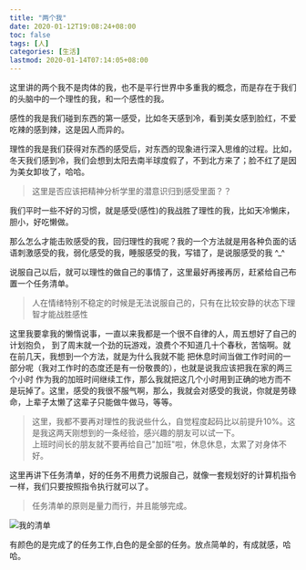 ```yaml
---
title: "两个我"
date: 2020-01-12T19:08:24+08:00
toc: false
tags: [人]
categories: [生活]
lastmod: 2020-01-14T07:14:05+08:00
---
```


这里讲的两个我不是肉体的我，也不是平行世界中多重我的概念，而是存在于我们的头脑中的一个理性的我，和一个感性的我。

<!--more-->
感性的我是我们碰到东西的第一感受，比如冬天感到冷，看到美女感到脸红，不爱吃辣的感到辣，这是因人而异的。

理性的我是我们获得对东西的感受后，对东西的现象进行深入思维的过程。比如，冬天我们感到冷，我们会想到太阳去南半球度假了，不到北方来了；脸不红了是因为美女卸妆了，哈哈。

> 这里是否应该把精神分析学里的潜意识归到感受里面？？

我们平时一些不好的习惯，就是感受(感性)的我战胜了理性的我，比如天冷懒床，胆小，好吃懒做。

那么怎么才能击败感受的我，回归理性的我呢？我的一个方法就是用各种负面的话语刺激感受的我，弱化感受的我，睡服感受的我，写错了，是说服感受的我 ^_^

说服自己以后，就可以理性的做自己的事情了，这里最好再接再厉，赶紧给自己布置一个任务清单。

> 人在情绪特别不稳定的时候是无法说服自己的，只有在比较安静的状态下理智才能战胜感性

这里我要拿我的懒惰说事，一直以来我都是一个很不自律的人，周五想好了自己的计划抱负，
到了周末就一个劲的玩游戏，浪费个不知道几十个春秋，苦恼啊。就在前几天，我想到一个方法，就是为什么我就不能
把休息时间当做工作时间的一部分呢（我对工作时的态度还是有一份敬畏的），也就是说我应该把我在家的两三个小时
作为我的加班时间继续工作，那么我就把这几个小时用到正确的地方而不是玩掉了。这里，感受的我很不服气啊，那么，我就会对感受的我说，你就是劳碌命，上辈子太懒了这辈子只能做牛做马，等等。

>这里，我都不要再对理性的我说些什么，自觉程度起码比以前提升10%。这是我这两天刚想到的一条经验，感兴趣的朋友可以试一下。  
>上班时间长的朋友就不要再给自己"加班"啦，休息休息，太累了对身体不好。

这里再讲下任务清单，好的任务不用费力说服自己，就像一套规划好的计算机指令一样，我们只要按照指令执行就可以了。
>任务清单的原则是量力而行，并且能够完成。

![我的清单](/pic/renwu.png) 

有颜色的是完成了的任务工作,白色的是全部的任务。放点简单的，有成就感，哈哈。

